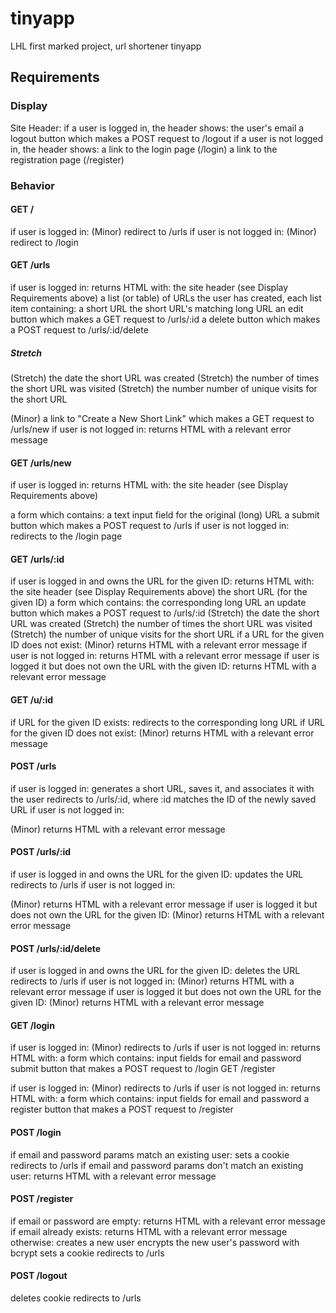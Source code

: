 # tinyapp
LHL first marked project, url shortener tinyapp

## Requirements

### Display

Site Header:
if a user is logged in, the header shows:
the user's email
a logout button which makes a POST request to /logout
if a user is not logged in, the header shows:
a link to the login page (/login)
a link to the registration page (/register)

### Behavior

#### GET /

if user is logged in:
(Minor) redirect to /urls
if user is not logged in:
(Minor) redirect to /login

#### GET /urls

if user is logged in:
returns HTML with:
the site header (see Display Requirements above)
a list (or table) of URLs the user has created, each list item containing:
a short URL
the short URL's matching long URL
an edit button which makes a GET request to /urls/:id
a delete button which makes a POST request to /urls/:id/delete

##### Stretch
(Stretch) the date the short URL was created
(Stretch) the number of times the short URL was visited
(Stretch) the number number of unique visits for the short URL

(Minor) a link to "Create a New Short Link" which makes a GET request to /urls/new
if user is not logged in:
returns HTML with a relevant error message

#### GET /urls/new

if user is logged in:
returns HTML with:
the site header (see Display Requirements above)

a form which contains:
a text input field for the original (long) URL
a submit button which makes a POST request to /urls
if user is not logged in:
redirects to the /login page

#### GET /urls/:id
if user is logged in and owns the URL for the given ID:
returns HTML with:
the site header (see Display Requirements above)
the short URL (for the given ID)
a form which contains:
the corresponding long URL
an update button which makes a POST request to /urls/:id
(Stretch) the date the short URL was created
(Stretch) the number of times the short URL was visited
(Stretch) the number of unique visits for the short URL
if a URL for the given ID does not exist:
(Minor) returns HTML with a relevant error message
if user is not logged in:
returns HTML with a relevant error message
if user is logged it but does not own the URL with the given ID:
returns HTML with a relevant error message

#### GET /u/:id

if URL for the given ID exists:
redirects to the corresponding long URL
if URL for the given ID does not exist:
(Minor) returns HTML with a relevant error message

#### POST /urls

if user is logged in:
generates a short URL, saves it, and associates it with the user
redirects to /urls/:id, where :id matches the ID of the newly saved URL
if user is not logged in:

(Minor) 
returns HTML with a relevant error message

#### POST /urls/:id

if user is logged in and owns the URL for the given ID:
updates the URL
redirects to /urls
if user is not logged in:

(Minor) returns HTML with a relevant error message
if user is logged it but does not own the URL for the given ID:
(Minor) returns HTML with a relevant error message

#### POST /urls/:id/delete
if user is logged in and owns the URL for the given ID:
deletes the URL
redirects to /urls
if user is not logged in:
(Minor) returns HTML with a relevant error message
if user is logged it but does not own the URL for the given ID:
(Minor) returns HTML with a relevant error message

#### GET /login

if user is logged in:
(Minor) redirects to /urls
if user is not logged in:
returns HTML with:
a form which contains:
input fields for email and password
submit button that makes a POST request to /login
GET /register

if user is logged in:
(Minor) redirects to /urls
if user is not logged in:
returns HTML with:
a form which contains:
input fields for email and password
a register button that makes a POST request to /register

#### POST /login

if email and password params match an existing user:
sets a cookie
redirects to /urls
if email and password params don't match an existing user:
returns HTML with a relevant error message

#### POST /register

if email or password are empty:
returns HTML with a relevant error message
if email already exists:
returns HTML with a relevant error message
otherwise:
creates a new user
encrypts the new user's password with bcrypt
sets a cookie
redirects to /urls

#### POST /logout

deletes cookie
redirects to /urls